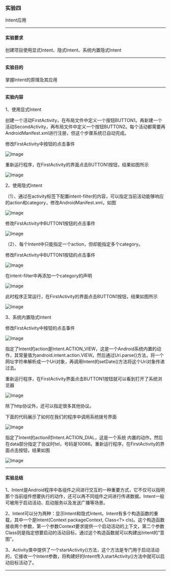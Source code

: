 ### 实验四

Intent应用

------

#### 实验要求

创建项目使用显式Intent、隐式Intent、系统内置隐式Intent

------

#### 实验目的

掌握Intent的原理及其应用

------

#### 实验内容

1、使用显式Intent

创建一个活动FirstActivity，在布局文件中定义一个按钮BUTTON1。再新建一个活动SecondActivity，再布局文件中定义一个按钮BUTTON2。每个活动都需要再AndroidManifest.xml进行注册，但这个步骤系统已自动完成。

修改FirstActivity中按钮的点击事件

![Image](https://github.com/mk272/2018118123_Android/raw/master/Lab_4/Lab_4pictures/1_1.png)

重新运行程序，在FirstActivity的界面点击BUTTON1按钮，结果如图所示

![Image](https://github.com/mk272/2018118123_Android/raw/master/Lab_4/Lab_4pictures/1_2.png)

2、使用隐式Intent

（1）、通过在activity标签下配置intent-filter的内容，可以指定当前活动能够响应的action和category，修改AndroidManifest.xml，如图

![Image](https://github.com/mk272/2018118123_Android/raw/master/Lab_4/Lab_4pictures/2_1.png)

修改FirstActivity中BUTTON1按钮的点击事件

![Image](https://github.com/mk272/2018118123_Android/raw/master/Lab_4/Lab_4pictures/2_2.png)

（2）、每个Intent中只能指定一个action，但却能指定多个category。

修改FirstActivity中BUTTON1按钮的点击事件

![Image](https://github.com/mk272/2018118123_Android/raw/master/Lab_4/Lab_4pictures/2_3.png)

在intent-filter中再添加一个category的声明

![Image](https://github.com/mk272/2018118123_Android/raw/master/Lab_4/Lab_4pictures/2_4.png)

此时程序正常运行，在FirstActivity的界面点击BUTTON1按钮，结果如图所示

![Image](https://github.com/mk272/2018118123_Android/raw/master/Lab_4/Lab_4pictures/1_2.png)

3、系统内置隐式Intent

修改FirstActivity中按钮的点击事件

![Image](https://github.com/mk272/2018118123_Android/raw/master/Lab_4/Lab_4pictures/3_1.png)

指定了Intent的action是Intent.ACTION_VIEW，这是一个Android系统内置的动作，其常量值为android.intent.action.VIEW。然后通过Uri.parse()方法，将一个网址字符串解析成一个Uri对象，再调用Intent的setDate()方法将这个Uri对象传递过去。

重新运行程序，在FirstActivity界面点击BUTTON1按钮就可以看到打开了系统浏览器

![Image](https://github.com/mk272/2018118123_Android/raw/master/Lab_4/Lab_4pictures/3_2.png)

除了http协议外，还可以指定很多其他协议。

下面的代码展示了如何在我们的程序中调用系统拨号界面

![Image](https://github.com/mk272/2018118123_Android/raw/master/Lab_4/Lab_4pictures/3_3.png)

指定了Intent的action时Intent.ACTION_DIAL，这是一个系统 内置的动作。然后在data部分指定了协议时tel，号码是10086。重新运行程序，在FirstActivity的界面点击按钮，结果如图

![Image](https://github.com/mk272/2018118123_Android/raw/master/Lab_4/Lab_4pictures/3_4.png)

------

#### 实验总结

1、Intent是Android程序中各组件之间进行交互的一种重要方式，它不仅可以指明那个当前组件想要执行的动作，还可以再不同组件之间进行传递数据。Intent一般可被用于启动活动、启动服务以及发送广播等场景。

2、Intent可以分为两种：显示Intent和隐式Intent。Intent有多个构造函数的重载，其中一个是Intent(Context packageContext, Class<?> cls)。这个构造函数接收两个参数，第一个参数Context要求提供一个启动活动的上下文，第二个参数Class则是指定想要启动的活动目标，通过这个构造函数就可以构建出Intent的“意图”。

3、Activity类中提供了一个startActivity()方法，这个方法是专门用于启动活动的，它接收一个Intent参数，将构建好的Intent传入startActivity()方法中就可以启动目标活动了。

------

